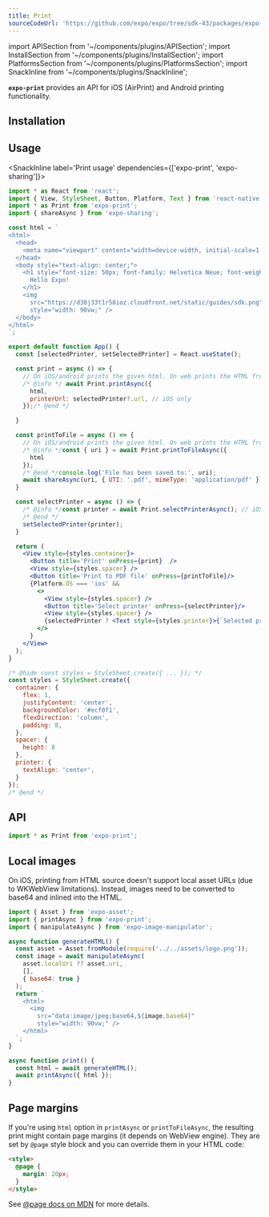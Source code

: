 ```yaml
---
title: Print
sourceCodeUrl: 'https://github.com/expo/expo/tree/sdk-43/packages/expo-print'
---
```


import APISection from '~/components/plugins/APISection';
import InstallSection from '~/components/plugins/InstallSection';
import PlatformsSection from '~/components/plugins/PlatformsSection';
import SnackInline from '~/components/plugins/SnackInline';

**`expo-print`** provides an API for iOS (AirPrint) and Android printing functionality.

<PlatformsSection android emulator ios simulator web />

## Installation

<InstallSection packageName="expo-print" />

## Usage

<SnackInline label='Print usage' dependencies={['expo-print', 'expo-sharing']}>

```jsx
import * as React from 'react';
import { View, StyleSheet, Button, Platform, Text } from 'react-native';
import * as Print from 'expo-print';
import { shareAsync } from 'expo-sharing';

const html = `
<html>
  <head>
    <meta name="viewport" content="width=device-width, initial-scale=1.0, maximum-scale=1.0, minimum-scale=1.0, user-scalable=no" />
  </head>
  <body style="text-align: center;">
    <h1 style="font-size: 50px; font-family: Helvetica Neue; font-weight: normal;">
      Hello Expo!
    </h1>
    <img
      src="https://d30j33t1r58ioz.cloudfront.net/static/guides/sdk.png"
      style="width: 90vw;" />
  </body>
</html>
`;

export default function App() {
  const [selectedPrinter, setSelectedPrinter] = React.useState();

  const print = async () => {
    // On iOS/android prints the given html. On web prints the HTML from the current page.
    /* @info */ await Print.printAsync({
      html,
      printerUrl: selectedPrinter?.url, // iOS only
    });/* @end */

  }

  const printToFile = async () => {
    // On iOS/android prints the given html. On web prints the HTML from the current page.
    /* @info */const { uri } = await Print.printToFileAsync({
      html
    });
    /* @end */console.log('File has been saved to:', uri);
    await shareAsync(uri, { UTI: '.pdf', mimeType: 'application/pdf' });
  }

  const selectPrinter = async () => {
    /* @info */const printer = await Print.selectPrinterAsync(); // iOS only
    /* @end */
    setSelectedPrinter(printer);
  }

  return (
    <View style={styles.container}>
      <Button title='Print' onPress={print}  />
      <View style={styles.spacer} />
      <Button title='Print to PDF file' onPress={printToFile}/>
      {Platform.OS === 'ios' &&
        <>
          <View style={styles.spacer} />
          <Button title='Select printer' onPress={selectPrinter}/>
          <View style={styles.spacer} />
          {selectedPrinter ? <Text style={styles.printer}>{`Selected printer: ${selectedPrinter.name}`}</Text> : undefined}
        </>
      }
    </View>
  );
}

/* @hide const styles = StyleSheet.create({ ... }); */
const styles = StyleSheet.create({
  container: {
    flex: 1,
    justifyContent: 'center',
    backgroundColor: '#ecf0f1',
    flexDirection: 'column',
    padding: 8,
  },
  spacer: {
    height: 8
  },
  printer: {
    textAlign: 'center',
  }
});
/* @end */
```

</SnackInline>

## API

```js
import * as Print from 'expo-print';
```

<APISection packageName="expo-print" apiName="Print" />

## Local images

On iOS, printing from HTML source doesn't support local asset URLs (due to WKWebView limitations). Instead, images need to be converted to base64 and inlined into the HTML.

```js
import { Asset } from 'expo-asset';
import { printAsync } from 'expo-print';
import { manipulateAsync } from 'expo-image-manipulator';

async function generateHTML() {
  const asset = Asset.fromModule(require('../../assets/logo.png'));
  const image = await manipulateAsync(
    asset.localUri ?? asset.uri,
    [],
    { base64: true }
  );
  return `
    <html>
      <img
        src="data:image/jpeg;base64,${image.base64}"
        style="width: 90vw;" />
    </html>
  `;
}

async function print() {
  const html = await generateHTML();
  await printAsync({ html });
}
```

## Page margins

If you're using `html` option in `printAsync` or `printToFileAsync`, the resulting print might contain page margins (it depends on WebView engine).
They are set by `@page` style block and you can override them in your HTML code:

```html
<style>
  @page {
    margin: 20px;
  }
</style>
```

See [@page docs on MDN](https://developer.mozilla.org/en-US/docs/Web/CSS/@page) for more details.
